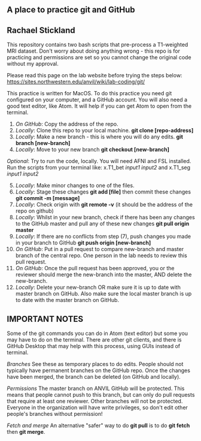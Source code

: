 A place to practice git and GitHub
--------------
Rachael Stickland
--------------

This repository contains two bash scripts that pre-process a T1-weighted MRI dataset.
Don't worry about doing anything wrong - this repo is for practicing and permissions are set so you cannot change the original code without my approval. 

Please read this page on the lab website before trying the steps below: https://sites.northwestern.edu/anvil/wiki/lab-coding/git/

This practice is written for MacOS.
To do this practice you need git configured on your computer, and a GitHub account. 
You will also need a good text editor, like Atom. It will help if you can get Atom to open from the terminal. 

1. *On GitHub*: Copy the address of the repo. 
2. *Locally*: Clone this repo to your local machine.   **git clone [repo-address]**
3. *Locally*: Make a new branch  - this is where you will do any edits. **git branch [new-branch]**
4. *Locally*: Move to your new branch **git checkout [new-branch]**

*Optional*: Try to run the code, locally. You will need AFNI and FSL installed. Run the scripts from your terminal like:
x.T1_bet *input1* *input2* and x.T1_seg *input1* *input2*

5. *Locally*: Make minor changes to one of the files. 
6. *Locally*: Stage these changes **git add [file]** then commit these changes **git commit -m [message]**
7. *Locally*: Check origin with **git remote -v** (it should be the address of the repo on github)
8. *Locally*: Whilst in your new branch, check if there has been any changes to the GitHub master and pull any of these new changes **git pull origin master** 
9. *Locally*: If there are no conflicts from step (7), push changes you made in your branch to GitHub  **git push origin [new-branch]** 
10. *On GitHub*: Put in a pull request to compare new-branch and master branch of the central repo. One person in the lab needs to review this pull request. 
11. *On GitHub*: Once the pull request has been approved, you or the reviewer should merge the new-branch into the master, AND delete the new-branch. 
12. *Locally*: Delete your new-branch OR make sure it is up to date with master branch on GitHub. Also make sure the local master branch is up to date with the master branch on GitHub.

IMPORTANT NOTES
--------------

Some of the git commands you can do in Atom (text editor) but some you may have to do on the terminal. 
There are other git clients, and there is GitHub Desktop that may help with this process, using GUIs instead of terminal.

*Branches*
See these as temporary places to do edits. People should not typically have permanent branches on the GitHub repo. Once the changes have been merged, the branch can be deleted (on GitHub and locally). 

*Permissions*
The master branch on ANVIL GitHub will be protected. This means that people cannot push to this branch, but can only do pull requests that require at least one reviewer. Other branches will not be protected. Everyone in the organization will have write privileges, so don't edit other people's branches without permission! 

*Fetch and merge*
An alternative "safer" way to do **git pull** is to do **git fetch** then **git merge**.
